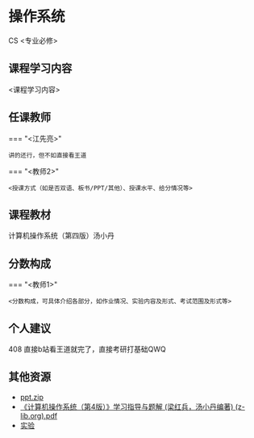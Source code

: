 # 操作系统 
<div class="badges">
<span class="badge cs-badge">CS <专业必修></span>
</div>


## 课程学习内容

<课程学习内容>

## 任课教师

=== "<江先亮>"

    讲的还行，但不如直接看王道

=== "<教师2>" 

    <授课方式（如是否双语、板书/PPT/其他）、授课水平、给分情况等>

## 课程教材

计算机操作系统（第四版）汤小丹

## 分数构成

=== "<教师1>"

    <分数构成，可具体介绍各部分，如作业情况、实验内容及形式、考试范围及形式等>

## 个人建议

408 直接b站看王道就完了，直接考研打基础QWQ

## 其他资源

+ [ppt.zip](https://1drv.ms/u/s!AtocDSkaQMHclXh7TRFX9xy5XGuy?e=jGe3Hc) 
+ [《计算机操作系统（第4版）》学习指导与题解 (梁红兵，汤小丹编著) (z-lib.org).pdf](https://1drv.ms/b/s!AtocDSkaQMHclgd7o59vTxzg0-jk?e=x6lpLM)
+ [实验](https://1drv.ms/f/s!AtocDSkaQMHclW1DoegM_GBmedxK?e=9OFAfp)